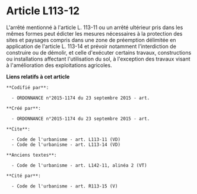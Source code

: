 # Article L113-12

L'arrêté mentionné à l'article L. 113-11 ou un arrêté ultérieur pris dans les mêmes formes peut édicter les mesures
nécessaires à la protection des sites et paysages compris dans une zone de préemption délimitée en application de l'article
L. 113-14 et prévoir notamment l'interdiction de construire ou de démolir, et celle d'exécuter certains travaux,
constructions ou installations affectant l'utilisation du sol, à l'exception des travaux visant à l'amélioration des
exploitations agricoles.

**Liens relatifs à cet article**

	**Codifié par**:

	  - ORDONNANCE n°2015-1174 du 23 septembre 2015 - art.

	**Créé par**:

	  - ORDONNANCE n°2015-1174 du 23 septembre 2015 - art.

	**Cite**:

	  - Code de l'urbanisme - art. L113-11 (VD)
	  - Code de l'urbanisme - art. L113-14 (VD)

	**Anciens textes**:

	  - Code de l'urbanisme - art. L142-11, alinéa 2 (VT)

	**Cité par**:

	  - Code de l'urbanisme - art. R113-15 (V)
